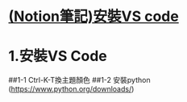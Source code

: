 # [(Notion筆記)安裝VS code](https://www.citerp.com.tw/citwp2/2021/12/22/vs-code_python_01/)
# 1.安裝VS Code
##1-1 Ctrl-K-T換主題顏色
##1-2 安裝python
(https://www.python.org/downloads/)
